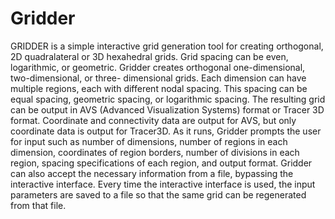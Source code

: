 # Gridder
GRIDDER is a simple interactive grid generation tool for creating orthogonal, 
2D quadralateral or 3D hexahedral grids. Grid spacing can be even, logarithmic, 
or geometric. Gridder creates orthogonal one-dimensional, two-dimensional, or 
three- dimensional grids. Each dimension can have multiple regions, each with 
different nodal spacing. This spacing can be equal spacing, geometric spacing, 
or logarithmic spacing. The resulting grid can be output in AVS (Advanced 
Visualization Systems) format or Tracer 3D format. Coordinate and connectivity 
data are output for AVS, but only coordinate data is output for Tracer3D. As 
it runs, Gridder prompts the user for input such as number of dimensions, 
number of regions in each dimension, coordinates of region borders, number 
of divisions in each region, spacing specifications of each region, and 
output format. Gridder can also accept the necessary information from a file, 
bypassing the interactive interface. Every time the interactive interface is 
used, the input parameters are saved to a file so that the same grid can be 
regenerated from that file.
